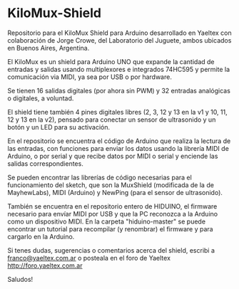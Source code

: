 # KiloMux-Shield
Repositorio para el KiloMux Shield para Arduino desarrollado en Yaeltex
con colaboración de Jorge Crowe, del Laboratorio del Juguete, ambos
ubicados en Buenos Aires, Argentina.

El KiloMux es un shield para Arduino UNO que expande la cantidad de
entradas y salidas usando multiplexores e integrados 74HC595 y permite
la comunicación via MIDI, ya sea por USB o por hardware.

Se tienen 16 salidas digitales (por ahora sin PWM) y 32 entradas analógicas
o digitales, a voluntad. 

El shield tiene también 4 pines digitales libres (2, 3, 12 y 13 en la v1 y 
10, 11, 12 y 13 en la v2), pensado para conectar un sensor de ultrasonido 
y un botón y un LED para su activación.

En el repositorio se encuentra el código de Arduino que realiza la
lectura de las entradas, con funciones para enviar los datos usando la
librería MIDI de Arduino, o por serial y que recibe datos por MIDI o
serial y enciende las salidas correspondientes.

Se pueden encontrar las librerías de código necesarias para el
funcionamiento del sketch, que son la MuxShield (modificada de la de
MayhewLabs), MIDI (Arduino) y NewPing (para el sensor de ultrasonido).

También se encuentra en el repositorio entero de HIDUINO, el firmware
necesario para envíar MIDI por USB y que la PC reconozca a la Arduino
como un dispositivo MIDI. En la carpeta "hiduino-master" se puede
encontrar un tutorial para recompilar (y renombrar) el firmware y para
cargarlo en la Arduino.

Si tenes dudas, sugerencias o comentarios acerca del shield, escribi a
franco@yaeltex.com.ar o posteala en el foro de Yaeltex http://foro.yaeltex.com.ar

Saludos!
